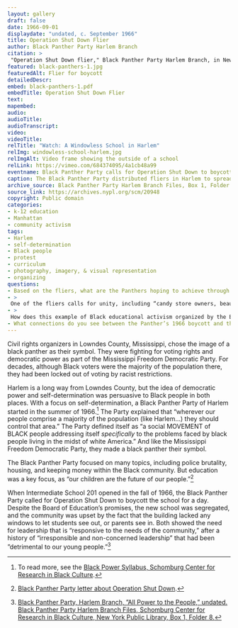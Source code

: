 ```yaml
--- 
layout: gallery
draft: false
date: 1966-09-01
displaydate: "undated, c. September 1966"
title: Operation Shut Down Flier
author: Black Panther Party Harlem Branch
citation: >
 "Operation Shut Down flier," Black Panther Party Harlem Branch, in New York City Civil Rights History Project, Accessed: [Month Day, Year], https://nyccivilrightshistory.org/gallery/black-panthers-1.
featured: black-panthers-1.jpg
featuredAlt: Flier for boycott
detailedDescr: 
embed: black-panthers-1.pdf
embedTitle: Operation Shut Down Flier
text: 
mapembed: 
audio: 
audioTitle: 
audioTranscript: 
video: 
videoTitle: 
relTitle: "Watch: A Windowless School in Harlem"
relImg: windowless-school-harlem.jpg
relImgAlt: Video frame showing the outside of a school
relLink: https://vimeo.com/684374095/4a1cb48a99
eventname: Black Panther Party calls for Operation Shut Down to boycott Harlem schools.
caption: The Black Panther Party distributed fliers in Harlem to spread the word about their planned one-day boycott of I.S. 201.  
archive_source: Black Panther Party Harlem Branch Files, Box 1, Folder 8, Schomburg Center for Research in Black Culture, New York Public Library
source_link: https://archives.nypl.org/scm/20948
copyright: Public domain
categories: 
- k-12 education
- Manhattan
- community activism
tags: 
- Harlem
- self-determination
- Black people
- protest
- curriculum
- photography, imagery, & visual representation
- organizing
questions: 
- Based on the fliers, what are the Panthers hoping to achieve through this boycott?
- >
 One of the fliers calls for unity, including “candy store owners, beauticians, barbers, restaurants, street gangs, organized black community youth, welfare, black community fathers and mothers, pool hall managers.” Why do you think this call for unity was important, and why did they mention these groups in particular?
- >
 How does this example of Black educational activism organized by the Black Panther Party compare to the [1964](/topics/boycotting-ny-schools/1964-boycotts/school-boycott/) and [1965](topics/boycotting-ny-schools/1965-boycott/boycott-hits-problem-school) school boycotts?
- What connections do you see between the Panther’s 1966 boycott and the present day?
--- 
```


Civil rights organizers in Lowndes County, Mississippi, chose the image of a black panther as their symbol. They were fighting for voting rights and democratic power as part of the Mississippi Freedom Democratic Party. For decades, although Black voters were the majority of the population there, they had been locked out of voting by racist restrictions. 

Harlem is a long way from Lowndes County, but the idea of democratic power and self-determination was persuasive to Black people in both places. With a focus on self-determination, a Black Panther Party of Harlem started in the summer of 1966.[^1] The Party explained that “wherever our people comprise a majority of the population (like Harlem…) they should control that area.” The Party defined itself as “a social MOVEMENT of BLACK people addressing itself *specifically* to the problems faced by black people living in the midst of white America.” And like the Mississippi Freedom Democratic Party, they made a black panther their symbol. 

The Black Panther Party focused on many topics, including police brutality, housing, and keeping money within the Black community. But education was a key focus, as “our children are the future of our people.”[^2]

When Intermediate School 201 opened in the fall of 1966, the Black Panther Party called for Operation Shut Down to boycott the school for a day. Despite the Board of Education’s promises, the new school was segregated, and the community was upset by the fact that the building lacked any windows to let students see out, or parents see in. Both showed the need for leadership that is “responsive to the needs of the community,” after a history of “irresponsible and non-concerned leadership” that had been ”detrimental to our young people.”[^3]

[^1]: To read more, see the [Black Power Syllabus, Schomburg Center for Research in Black Culture](https://www.nypl.org/schomburgsyllabus/black-panther-party).

[^2]: [Black Panther Party letter about Operation Shut Down](/topics/boycotting-ny-schools/black-panthers/black-panthers-2).

[^3]: [Black Panther Party, Harlem Branch, ”All Power to the People,” undated. Black Panther Party Harlem Branch Files, Schomburg Center for Research in Black Culture, New York Public Library, Box 1, Folder 8.](https://archives.nypl.org/scm/20948)
